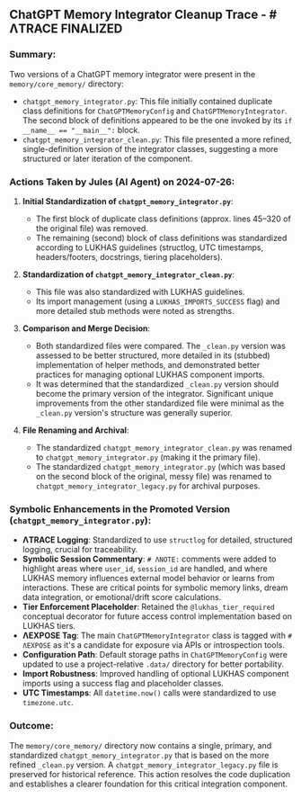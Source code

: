 ## ChatGPT Memory Integrator Cleanup Trace - # ΛTRACE FINALIZED

### Summary:
Two versions of a ChatGPT memory integrator were present in the `memory/core_memory/` directory:
- `chatgpt_memory_integrator.py`: This file initially contained duplicate class definitions for `ChatGPTMemoryConfig` and `ChatGPTMemoryIntegrator`. The second block of definitions appeared to be the one invoked by its `if __name__ == "__main__":` block.
- `chatgpt_memory_integrator_clean.py`: This file presented a more refined, single-definition version of the integrator classes, suggesting a more structured or later iteration of the component.

### Actions Taken by Jules (AI Agent) on 2024-07-26:

1.  **Initial Standardization of `chatgpt_memory_integrator.py`**:
    *   The first block of duplicate class definitions (approx. lines 45–320 of the original file) was removed.
    *   The remaining (second) block of class definitions was standardized according to LUKHAS guidelines (structlog, UTC timestamps, headers/footers, docstrings, tiering placeholders).

2.  **Standardization of `chatgpt_memory_integrator_clean.py`**:
    *   This file was also standardized with LUKHAS guidelines.
    *   Its import management (using a `LUKHAS_IMPORTS_SUCCESS` flag) and more detailed stub methods were noted as strengths.

3.  **Comparison and Merge Decision**:
    *   Both standardized files were compared. The `_clean.py` version was assessed to be better structured, more detailed in its (stubbed) implementation of helper methods, and demonstrated better practices for managing optional LUKHAS component imports.
    *   It was determined that the standardized `_clean.py` version should become the primary version of the integrator. Significant unique improvements from the other standardized file were minimal as the `_clean.py` version's structure was generally superior.

4.  **File Renaming and Archival**:
    *   The standardized `chatgpt_memory_integrator_clean.py` was renamed to `chatgpt_memory_integrator.py` (making it the primary file).
    *   The standardized `chatgpt_memory_integrator.py` (which was based on the second block of the original, messy file) was renamed to `chatgpt_memory_integrator_legacy.py` for archival purposes.

### Symbolic Enhancements in the Promoted Version (`chatgpt_memory_integrator.py`):

- **ΛTRACE Logging**: Standardized to use `structlog` for detailed, structured logging, crucial for traceability.
- **Symbolic Session Commentary**: `# ΛNOTE:` comments were added to highlight areas where `user_id`, `session_id` are handled, and where LUKHAS memory influences external model behavior or learns from interactions. These are critical points for symbolic memory links, dream data integration, or emotional/drift score calculations.
- **Tier Enforcement Placeholder**: Retained the `@lukhas_tier_required` conceptual decorator for future access control implementation based on LUKHAS tiers.
- **ΛEXPOSE Tag**: The main `ChatGPTMemoryIntegrator` class is tagged with `# ΛEXPOSE` as it's a candidate for exposure via APIs or introspection tools.
- **Configuration Path**: Default storage paths in `ChatGPTMemoryConfig` were updated to use a project-relative `.data/` directory for better portability.
- **Import Robustness**: Improved handling of optional LUKHAS component imports using a success flag and placeholder classes.
- **UTC Timestamps**: All `datetime.now()` calls were standardized to use `timezone.utc`.

### Outcome:
The `memory/core_memory/` directory now contains a single, primary, and standardized `chatgpt_memory_integrator.py` that is based on the more refined `_clean.py` version. A `chatgpt_memory_integrator_legacy.py` file is preserved for historical reference. This action resolves the code duplication and establishes a clearer foundation for this critical integration component.
